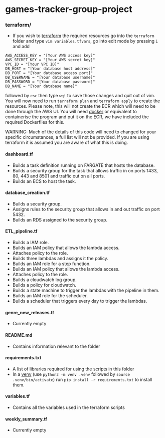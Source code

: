 # games-tracker-group-project

### terraform/

- If you wish to [terraform](https://www.terraform.io/) the required resources go into the `terraform` folder and type `vim variables.tfvars`, go into edit mode by pressing `i` and add

```
AWS_ACCESS_KEY = "[Your AWS access key]"
AWS_SECRET_KEY = "[Your AWS secret key]"
VPC_ID = "[Your VPC ID]"
DB_HOST = "[Your database host address]"
DB_PORT = "[Your database access port]"
DB_USERNAME = "[Your database username]"
DB_PASSWORD = "[Your database password]"
DB_NAME = "[Your database name]"
```

followed by `esc` then type `wq!` to save those changes and quit out of vim.
You will now need to run `terraform plan` and `terraform apply` to create the resources.
Please note, this will not create the ECR which will need to be done through the AWS UI. You will need [docker](https://www.docker.com/) or equivalent to containerise the program and put it on the ECR, we have included the required Dockerfiles for this.

WARNING: Much of the details of this code will need to changed for your specific circumstances, a full list will not be provided. If you are using terraform it is assumed you are aware of what this is doing.

#### dashboard.tf

- Builds a task definition running on FARGATE  that hosts the database.
- Builds a security group for the task that allows traffic in on ports 1433, 80, 443 and 8501 and traffic out on all ports.
- Builds an ECS to host the task.

#### database_creation.tf

- Builds a security group.
- Assigns rules to the security group that allows in and out traffic on port 5432.
- Builds an RDS assigned to the security group.

#### ETL_pipeline.tf

- Builds a IAM role.
- Builds an IAM policy that allows the lambda access.
- Attaches policy to the role.
- Builds three lambdas and assigns it the policy.
- Builds an IAM role for a step function.
- Builds an IAM policy that allows the lambda access.
- Attaches policy to the role.
- Builds a cloudwatch log group.
- Builds a policy for cloudwatch.
- Builds a state machine to trigger the lambdas with the pipeline in them.
- Builds an IAM role for the scheduler.
- Builds a scheduler that triggers every day to trigger the lambdas.

#### genre_new_releases.tf

- Currently empty

#### README.md

- Contains information relevant to the folder

#### requirements.txt

- A list of libraries required for using the scripts in this folder
- In a [venv](https://docs.python.org/3/library/venv.html) (use `python3 -m venv .venv` followed by `source .venv/bin/activate`) run `pip install -r requirements.txt` to install them.

#### variables.tf

- Contains all the variables used in the terraform scripts

#### weekly_summary.tf

- Currently empty